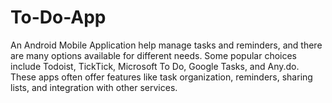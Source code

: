 # To-Do-App
An Android Mobile Application help manage tasks and reminders, and there are many options available for different needs. Some popular choices include Todoist, TickTick, Microsoft To Do, Google Tasks, and Any.do. These apps often offer features like task organization, reminders, sharing lists, and integration with other services. 

